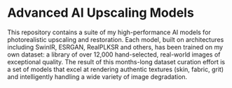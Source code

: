 # Advanced AI Upscaling Models
This repository contains a suite of my high-performance AI models for photorealistic upscaling and restoration. Each model, built on architectures including SwinIR, ESRGAN, RealPLKSR and others, has been trained on my own dataset: a library of over 12,000 hand-selected, real-world images of exceptional quality. The result of this months-long dataset curation effort is a set of models that excel at rendering authentic textures (skin, fabric, grit) and intelligently handling a wide variety of image degradation.
